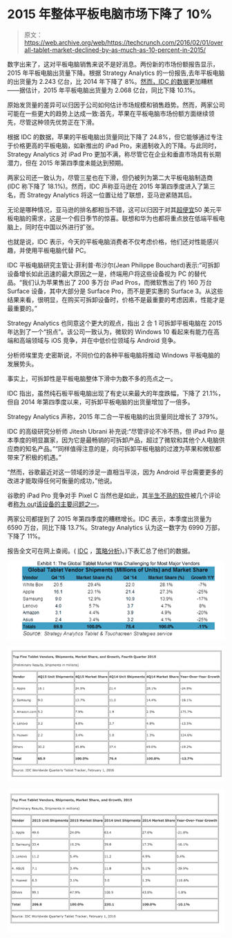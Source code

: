 # 2015 年整体平板电脑市场下降了 10% 

> 原文：<https://web.archive.org/web/https://techcrunch.com/2016/02/01/overall-tablet-market-declined-by-as-much-as-10-percent-in-2015/>

数字出来了，这对平板电脑销售来说不是好消息。两份新的市场份额报告显示，2015 年平板电脑出货量下降。根据 Strategy Analytics 的一份报告,去年平板电脑的出货量为 2.243 亿台，比 2014 年下降了 8%。[然而，IDC 的数据](https://web.archive.org/web/20221007233007/http://www.idc.com/getdoc.jsp?containerId=prUS40990116)更加糟糕——据估计，2015 年平板电脑出货量为 2.068 亿台，同比下降 10.1%。

原始发货量的差异可以归因于公司如何估计市场规模和销售趋势。然而，两家公司可能在一些更大的趋势上达成一致:首先，苹果在平板电脑市场份额方面继续领先，尽管这种领先优势正在下滑。

根据 IDC 的数据，苹果的平板电脑出货量同比下降了 24.8%，但它能够通过专注于价格更高的平板电脑，如新推出的 iPad Pro，来遏制收入的下降。与此同时，Strategy Analytics 对 iPad Pro 更加不满，称尽管它在企业和垂直市场具有长期潜力，但在 2015 年第四季度未能达到预期。

两家公司还一致认为，尽管三星也在下滑，但仍被列为第二大平板电脑制造商(IDC 称下降了 18.1%)。然而，IDC 声称亚马逊在 2015 年第四季度进入了第三名，而 Strategy Analytics 将这一位置让给了联想，亚马逊紧随其后。

无论是哪种情况，亚马逊的排名都相当不错，这可以归因于对其[超便宜](https://web.archive.org/web/20221007233007/https://beta.techcrunch.com/2015/09/17/amazon-releases-jolly-candy-kindle-fire-hds-in-tangerine-and-blue-along-with-a-cheaper-fire/?ncid=rss)50 美元平板电脑的需求，这是一个假日季节的惊喜。联想和华为也都将重点放在低端平板电脑上，同时在中国以外进行扩张。

也就是说，IDC 表示，今天的平板电脑消费者不仅考虑价格，他们还对性能感兴趣，并使用平板电脑代替 PC。

IDC 平板电脑研究主管让·菲利普·布沙尔(Jean Philippe Bouchard)表示:“可拆卸设备增长如此迅速的最大原因之一是，终端用户将这些设备视为 PC 的替代品。“我们认为苹果售出了 200 多万台 iPad Pros，而微软售出了约 160 万台 Surface 设备，其中大部分是 Surface Pro，而不是更实惠的 Surface 3。从这些结果来看，很明显，在购买可拆卸设备时，价格不是最重要的考虑因素，性能才是最重要的。”

Strategy Analytics 也同意这个更大的观点，指出 2 合 1 可拆卸平板电脑在 2015 年达到了一个“拐点”。该公司一致认为，微软的 Windows 10 看起来有能力在高端和高端领域与 iOS 竞争，并在中低价位领域与 Android 竞争。

分析师埃里克·史密斯说，不同价位的各种平板电脑将推动 Windows 平板电脑的发展势头。

事实上，可拆卸性是平板电脑整体下滑中为数不多的亮点之一。

IDC 指出，虽然纯石板平板电脑出现了有史以来最大的年度跌幅，下降了 21.1%，但自 2014 年第四季度以来，可拆卸平板电脑的出货量增加了一倍多。

Strategy Analytics 声称，2015 年二合一平板电脑的出货量同比增长了 379%。

IDC 的高级研究分析师 Jitesh Ubrani 补充说:“尽管评论不冷不热，但 iPad Pro 是本季度的明显赢家，因为它是最畅销的可拆卸产品，超过了微软和其他个人电脑供应商的知名产品。”“同样值得注意的是，向可拆卸平板电脑的过渡为苹果和微软都带来了积极的机遇。”

“然而，谷歌最近对这一领域的涉足一直相当平淡，因为 Android 平台需要更多的改进才能取得任何可衡量的成功，”他说。

谷歌的 iPad Pro 竞争对手 Pixel C 当然也是如此，其[半生不熟的软件](https://web.archive.org/web/20221007233007/http://arstechnica.com/gadgets/2015/12/the-pixel-cs-bumpy-road-from-chrome-os-concept-to-android-adoptee/)被几个评论者[称为 ou](https://web.archive.org/web/20221007233007/http://www.extremetech.com/computing/219099-googles-pixel-c-review-round-up-gorgeous-hardware-half-baked-software)t[该设备的主要问题之一](https://web.archive.org/web/20221007233007/http://www.theverge.com/2015/12/8/9869980/google-pixel-c-tablet-review-android)。

两家公司都提到了 2015 年第四季度的糟糕增长。IDC 表示，本季度出货量为 6590 万台，同比下降 13.7%。Strategy Analytics 认为这一数字为 6990 万部，下降了 11%。

报告全文可在网上查阅。( [IDC](https://web.archive.org/web/20221007233007/http://www.idc.com/getdoc.jsp?containerId=prUS40990116) ，[策略分析](https://web.archive.org/web/20221007233007/https://www.strategyanalytics.com/access-services/devices/tablets/tablets/market-data/report-detail/preliminary-global-tablet-shipments-and-market-share-by-operating-system-q4-2015#.Vq-KllMrLUo))。)下表汇总了他们的数据。

![Screen Shot 2016-02-01 at 12.18.23 PM](img/614be3906a7ffdb549d813fe0b2e2813.png)

![Screen Shot 2016-02-01 at 12.18.36 PM](img/7f485a2495e816139a77afb06f37082e.png)

![Screen Shot 2016-02-01 at 12.18.45 PM](img/83e3cdc48c8a1e187e32dcad94433f7b.png)